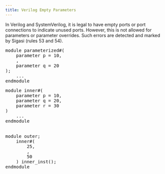 ```yaml
---
title: Verilog Empty Parameters
---
```


In Verilog and SystemVerilog, it is legal to have empty ports or port connections to indicate unused ports. However, this is not allowed for parameters or parameter overrides. Such errors are detected and marked by Sigasi (rules 53 and 54).

<pre>
module parameterized#(
    parameter p = 10,
    <span class="error">,</span>
    parameter q = 20
);
    ...
endmodule
</pre>

<pre>
module inner#(
    parameter p = 10,
    parameter q = 20,
    parameter r = 30
)
    ...
endmodule


module outer;
    inner#( 
        25,
        <span class="error">,</span>
        50
    ) inner_inst();
endmodule
</pre>

<!-- Not configurable -->